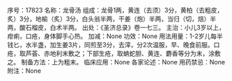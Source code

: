 序号：17823
名称：龙骨汤
组成：龙骨1两，黄连（去须）3分，黄柏（去粗皮，炙）3分，地榆（炙）3分，白头翁半两，干姜（炮）半两，当归（切，焙）半两，酸石榴皮，白术半两。
出处：《圣济总录》卷一七三。
主治：小儿3岁以上，疳痢，口疮，身体脚手心热。
加减：None
功效：None
用法用量：1-2岁儿每半钱匕，水半盏，加生姜3片，同煎至3分，去滓，分2次温服，早、晚食前服。口疮，取芦荟、赤地利末敷之；下部生疮，取蚺蛇胆、黄连、麝香等分为末，涂敷之。
制备方法：上为粗末。
临床应用：None
各家论述：None
用药禁忌：None
附注：None
